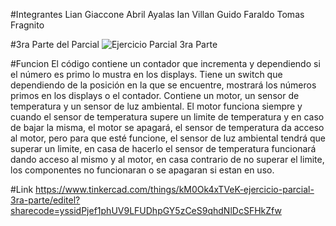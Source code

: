 #Integrantes
Lian Giaccone 
Abril Ayalas
Ian Villan
Guido Faraldo
Tomas Fragnito 

#3ra Parte del Parcial
![Ejercicio Parcial 3ra Parte](https://github.com/Lian-Giaccone/SPD-Parcial/assets/131891074/adf156bd-90a6-466f-a707-72c6bc52bdb5)

#Funcion 
El código contiene un contador que incrementa y dependiendo si el número es primo lo mustra en los displays.
Tiene un switch que dependiendo de la posición en la que se encuentre, mostrará los números primos en los displays o el contador.
Contiene un motor, un sensor de temperatura y un sensor de luz ambiental.
El motor funciona siempre y cuando el sensor de temperatura supere un limite de temperatura y en caso de bajar la misma, el motor se apagará,
el sensor de temperatura da acceso al motor, pero para que esté funcione, el sensor de luz ambiental tendrá que superar un limite, en casa de hacerlo
el sensor de temperatura funcionará dando acceso al mismo y al motor, en casa contrario de no superar el limite, los componentes no funcionaran
o se apagaran si estan en uso.

#Link
https://www.tinkercad.com/things/kM0Ok4xTVeK-ejercicio-parcial-3ra-parte/editel?sharecode=yssidPjef1phUV9LFUDhpGY5zCeS9qhdNlDcSFHkZfw
